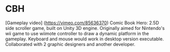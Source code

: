 # CBH
[Gameplay video] (https://vimeo.com/85636370)
Comic Book Hero: 2.5D side scroller game, built on Unity 3D engine. Originally aimed for Nintendo's wii game to use wiimote controller to draw a dynamic platform in the gameplay. Keyboard and mouse would work in desktop version executable. Collaborated with 2 graphic designers and another developer.
